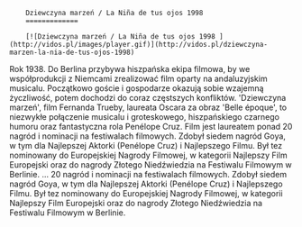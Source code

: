 
        Dziewczyna marzeń / La Niña de tus ojos 1998 
        =============
        
        [![Dziewczyna marzeń / La Niña de tus ojos 1998 ](http://vidos.pl/images/player.gif)](http://vidos.pl/dziewczyna-marzen-la-nia-de-tus-ojos-1998)
        
        
 Rok 1938. Do Berlina przybywa hiszpańska ekipa filmowa, by we współprodukcji z Niemcami zrealizować film oparty na andaluzyjskim musicalu. Początkowo goście i gospodarze okazują sobie wzajemną życzliwość, potem dochodzi do coraz częstszych konfliktów. 'Dziewczyna marzeń', film Fernanda Trueby, laureata Oscara za obraz 'Belle époque', to niezwykłe połączenie musicalu i groteskowego, hiszpańskiego czarnego humoru oraz fantastyczna rola Penélope Cruz. Film jest laureatem ponad 20 nagród i nominacji na festiwalach filmowych. Zdobył siedem nagród Goya, w tym dla Najlepszej Aktorki (Penélope Cruz) i Najlepszego Filmu. Był tez nominowany do Europejskiej Nagrody Filmowej, w kategorii Najlepszy Film Europejski oraz do nagrody Złotego Niedźwiedzia na Festiwalu Filmowym w Berlinie.   ... 20 nagród i nominacji na festiwalach filmowych. Zdobył siedem nagród Goya, w tym dla Najlepszej Aktorki (Penélope Cruz) i Najlepszego Filmu. Był tez nominowany do Europejskiej Nagrody Filmowej, w kategorii Najlepszy Film Europejski oraz do nagrody Złotego Niedźwiedzia na Festiwalu Filmowym w Berlinie.
    